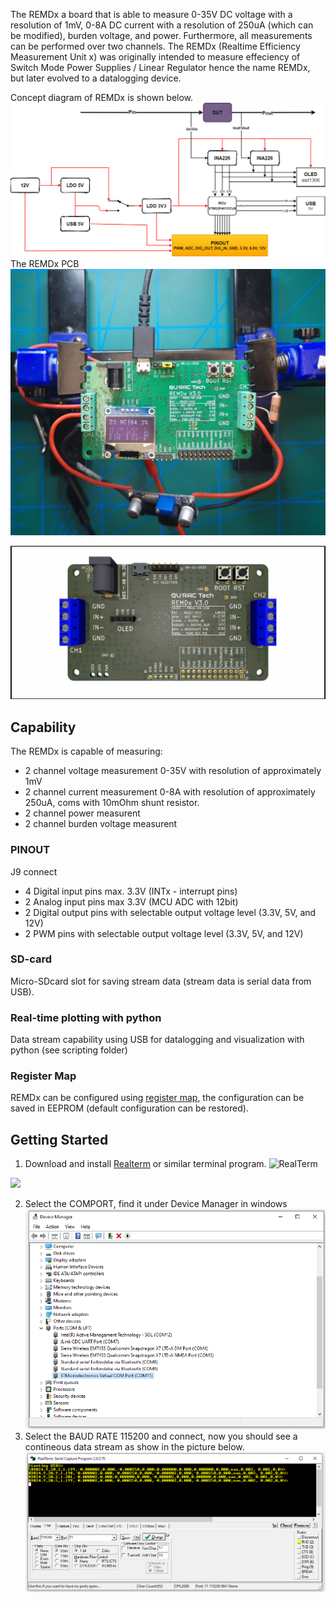 The REMDx a board that is able to measure 0-35V DC voltage with a resolution of 1mV, 0-8A DC current with a resolution of 250uA (which can be modified), burden voltage, and power. Furthermore, all measurements can be performed over two channels.
The REMDx (Realtime Efficiency Measurement Unit x) was originally intended to measure effeciency of Switch Mode Power Supplies / Linear Regulator hence the name REMDx, but later evolved to a datalogging device.

Concept diagram of REMDx is shown below.
![Block diagram](concept_white.png)
The REMDx PCB
![REMDx board](board_v3.jpg)

![REMDx board](remd_board_top.png)

## Capability
The REMDx is capable of measuring:
- 2 channel voltage measurement 0-35V with resolution of approximately 1mV
- 2 channel current measurement 0-8A  with resolution of approximately 250uA, coms with 10mOhm shunt resistor.
- 2 channel power measurent
- 2 channel burden voltage measurent
### PINOUT
J9 connect
- 4 Digital input pins max. 3.3V (INTx - interrupt pins)
- 2 Analog input pins max 3.3V (MCU ADC with 12bit)
- 2 Digital output pins with selectable output voltage level (3.3V, 5V, and 12V)
- 2 PWM pins with selectable output voltage level (3.3V, 5V, and 12V)

### SD-card
Micro-SDcard slot for saving stream data (stream data is serial data from USB).
### Real-time plotting with python
Data stream capability using USB for datalogging and visualization with python (see scripting folder)
### Register Map
REMDx can be configured using [register map](https://quractech.github.io/remdx_registermap/), the configuration can be saved in EEPROM (default configuration can be restored).

## Getting Started
1. Download and install [Realterm](https://realterm.sourceforge.io/index.html#downloads_Download) or similar terminal program.
![RealTerm](https://realterm.sourceforge.io/realterm1.png)
<img src="https://realterm.sourceforge.io/realterm1.png" width=50%>

2. Select the COMPORT, find it under Device Manager in windows
    ![Comport](comport.PNG)
3. Select the BAUD RATE 115200 and connect, now you should see a contineous data stream as show in the picture below.
![RealTerm Connect](realterm_connect.png)




